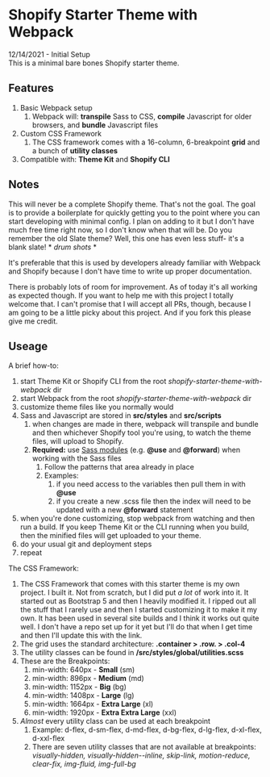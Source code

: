 # Shopify Starter Theme with Webpack
12/14/2021 - Initial Setup  
This is a minimal bare bones Shopify starter theme.

## Features
1. Basic Webpack setup
    1. Webpack will: **transpile** Sass to CSS, **compile** Javascript for older browsers, and **bundle** Javascript files
2. Custom CSS Framework
    1. The CSS framework comes with a 16-column, 6-breakpoint **grid** and a bunch of **utility classes**
3. Compatible with: **Theme Kit** and **Shopify CLI**

## Notes
This will never be a complete Shopify theme. That's not the goal. The goal is to provide a boilerplate for quickly getting you to the point where you can start developing with minimal config. I plan on adding to it but I don't have much free time right now, so I don't know when that will be. Do you remember the old Slate theme? Well, this one has even less stuff- it's a blank slate! * *drum shots* *

It's preferable that this is used by developers already familiar with Webpack and Shopify because I don't have time to write up proper documentation.

There is probably lots of room for improvement. As of today it's all working as expected though. If you want to help me with this project I totally welcome that. I can't promise that I will accept all PRs, though, because I am going to be a little picky about this project. And if you fork this please give me credit.

## Useage
A brief how-to:
1. start Theme Kit or Shopify CLI from the root *shopify-starter-theme-with-webpack* dir
2. start Webpack from the root *shopify-starter-theme-with-webpack* dir
3. customize theme files like you normally would
4. Sass and Javascript are stored in **src/styles** and **src/scripts**
    1. when changes are made in there, webpack will transpile and bundle and then whichever Shopify tool you're using, to watch the theme files, will upload to Shopify.
    2. **Required:** use [Sass modules](https://sass-lang.com/blog/the-module-system-is-launched) (e.g. **@use** and **@forward**) when working with the Sass files
        1. Follow the patterns that area already in place
        2. Examples:
            1. if you need access to the variables then pull them in with **@use**
            2. if you create a new .scss file then the index will need to be updated with a new **@forward** statement
5. when you're done customizing, stop webpack from watching and then run a build. If you keep Theme Kit or the CLI running when you build, then the minified files will get uploaded to your theme.
6. do your usual git and deployment steps
7. repeat

The CSS Framework:
1. The CSS Framework that comes with this starter theme is my own project. I built it. Not from scratch, but I did put *a lot* of work into it. It started out as Bootstrap 5 and then I heavily modified it. I ripped out all the stuff that I rarely use and then I started customizing it to make it my own. It has been used in several site builds and I think it works out quite well. I don't have a repo set up for it yet but I'll do that when I get time and then I'll update this with the link.
2. The grid uses the standard architecture: **.container > .row. > .col-4**
3. The utility classes can be found in **/src/styles/global/utilities.scss**
4. These are the Breakpoints:
    1. min-width: 640px - **Small** (sm)
    2. min-width: 896px - **Medium** (md)
    3. min-width: 1152px - **Big** (bg)
    4. min-width: 1408px - **Large** (lg)
    5. min-width: 1664px - **Extra Large** (xl)
    6. min-width: 1920px - **Extra Extra Large** (xxl)
5. *Almost* every utility class can be used at each breakpoint
    1. Example: d-flex, d-sm-flex, d-md-flex, d-bg-flex, d-lg-flex, d-xl-flex, d-xxl-flex
    2. There are seven utility classes that are not available at breakpoints: *visually-hidden, visually-hidden--inline, skip-link, motion-reduce, clear-fix, img-fluid, img-full-bg*
